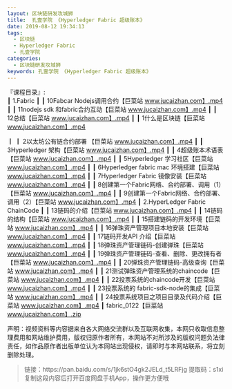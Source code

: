 ```yaml
---
layout: 区块链研发攻城狮
title:  孔壹学院 《Hyperledger Fabric 超级账本》
date: 2019-08-12 19:34:13
tags:
  - 区块链
  - Hyperledger Fabric
  - 孔壹学院
categories:
  - 区块链研发攻城狮
keywords: 孔壹学院 《Hyperledger Fabric 超级账本》
---
```

『课程目录』:  
┃  1.Fabric
┃  ┃  10Fabcar Nodejs调用合约【巨菜站 www.jucaizhan.com】.mp4
┃  ┃  11nodejs sdk 和fabric合约互动【巨菜站 www.jucaizhan.com】.mp4
┃  ┃  12总结【巨菜站 www.jucaizhan.com】.mp4
┃  ┃  1什么是区块链【巨菜站 www.jucaizhan.com】.mp4
<!-- more --> 
┃  ┃  2以太坊公有链合约部署 【巨菜站 www.jucaizhan.com】.mp4
┃  ┃  3Hyperledger 架构【巨菜站 www.jucaizhan.com】.mp4
┃  ┃  4超级账本术语表【巨菜站 www.jucaizhan.com】.mp4
┃  ┃  5Hyperledger 学习社区【巨菜站 www.jucaizhan.com】.mp4
┃  ┃  6Hyperledger fabric mac 环境搭建【巨菜站 www.jucaizhan.com】.mp4
┃  ┃  7Hyperledger Fabric 镜像安装【巨菜站 www.jucaizhan.com】.mp4
┃  ┃  8创建第一个Fabric网络、合约部署、调用（1）【巨菜站 www.jucaizhan.com】.mp4
┃  ┃  9创建第一个Fabric网络、合约部署、调用（2）【巨菜站 www.jucaizhan.com】.mp4
┃  2.HyperLedger Fabric ChainCode
┃  ┃  13链码的介绍【巨菜站 www.jucaizhan.com】.mp4
┃  ┃  14链码的结构【巨菜站 www.jucaizhan.com】.mp4
┃  ┃  15搭建链码的开发环境【巨菜站 www.jucaizhan.com】.mp4
┃  ┃  16弹珠资产管理项目本地安装【巨菜站 www.jucaizhan.com】.mp4
┃  ┃  17链码开发API 介绍【巨菜站 www.jucaizhan.com】.mp4
┃  ┃  18弹珠资产管理链码-创建弹珠【巨菜站 www.jucaizhan.com】.mp4
┃  ┃  19弹珠资产管理链码-查看、删除、更改拥有者【巨菜站 www.jucaizhan.com】.mp4
┃  ┃  20弹珠资产管理链码-高级查询【巨菜站 www.jucaizhan.com】.mp4
┃  ┃  21测试弹珠资产管理系统的chaincode【巨菜站 www.jucaizhan.com】.mp4
┃  ┃  22投票系统的chaincode开发【巨菜站 www.jucaizhan.com】.mp4
┃  ┃  23投票系统的 fabric-sdk-node的集成【巨菜站 www.jucaizhan.com】.mp4
┃  ┃  24投票系统项目之项目目录及代码介绍【巨菜站 www.jucaizhan.com】.mp4
┃  fabric_0122【巨菜站 www.jucaizhan.com】.zip
<div class="post-copyright">
    <div class="post-copyright__author">
      <span class="post-copyright-meta">声明：视频资料等内容据来自各大网络交流群以及互联网收集，本网只收取信息整理费用和网站维护费用，版权归原作者所有，本网站不对所涉及的版权问题负法律责任，如作品原作者出版单位认为本网站出现侵权，请即时与本网站联系，将立刻删除处理。 </span>
    </div>
</div>

<blockquote class="blockquote-center">
链接：https://pan.baidu.com/s/1jk6stO4gk2JELd_t5LRFjg 
提取码：s1xi 
复制这段内容后打开百度网盘手机App，操作更方便哦
</blockquote>

